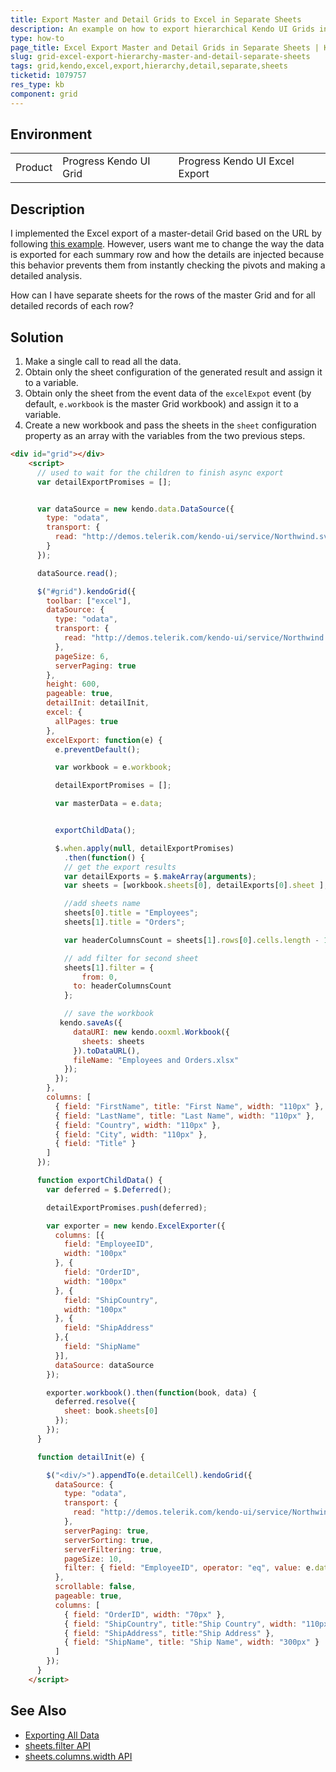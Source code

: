 ```yaml
---
title: Export Master and Detail Grids to Excel in Separate Sheets
description: An example on how to export hierarchical Kendo UI Grids in separate sheets in Excel.
type: how-to
page_title: Excel Export Master and Detail Grids in Separate Sheets | Kendo UI Grid
slug: grid-excel-export-hierarchy-master-and-detail-separate-sheets
tags: grid,kendo,excel,export,hierarchy,detail,separate,sheets
ticketid: 1079757
res_type: kb
component: grid
---
```


## Environment

<table>
 <tr>
  <td>Product</td>
  <td>Progress Kendo UI Grid</td>
  <td>Progress Kendo UI Excel Export</td>
 </tr>
</table>


## Description

I implemented the Excel export of a master-detail Grid based on the URL by following [this example](http://docs.telerik.com/kendo-ui/controls/data-management/grid/how-to/excel/detail-grid-export). However, users want me to change the way the data is exported for each summary row and how the details are injected because this behavior prevents them from instantly checking the pivots and making a detailed analysis.

How can I have separate sheets for the rows of the master Grid and for all detailed records of each row?

## Solution

1. Make a single call to read all the data.
1. Obtain only the sheet configuration of the generated result and assign it to a variable.
1. Obtain only the sheet from the event data of the `excelExpot` event (by default, `e.workbook` is the master Grid workbook) and assign it to a variable.
1. Create a new workbook and pass the sheets in the `sheet` configuration property as an array with the variables from the two previous steps.

```html
<div id="grid"></div>
    <script>
      // used to wait for the children to finish async export
      var detailExportPromises = [];


      var dataSource = new kendo.data.DataSource({
        type: "odata",
        transport: {
          read: "http://demos.telerik.com/kendo-ui/service/Northwind.svc/Orders"
        }
      });

      dataSource.read();

      $("#grid").kendoGrid({
        toolbar: ["excel"],
        dataSource: {
          type: "odata",
          transport: {
            read: "http://demos.telerik.com/kendo-ui/service/Northwind.svc/Employees"
          },
          pageSize: 6,
          serverPaging: true
        },
        height: 600,
        pageable: true,
        detailInit: detailInit,
        excel: {
          allPages: true
        },
        excelExport: function(e) {
          e.preventDefault();

          var workbook = e.workbook;

          detailExportPromises = [];

          var masterData = e.data;


          exportChildData();

          $.when.apply(null, detailExportPromises)
            .then(function() {
            // get the export results
            var detailExports = $.makeArray(arguments);
            var sheets = [workbook.sheets[0], detailExports[0].sheet ];

            //add sheets name
            sheets[0].title = "Employees";
            sheets[1].title = "Orders";

            var headerColumnsCount = sheets[1].rows[0].cells.length - 1;

            // add filter for second sheet
            sheets[1].filter = {
            	from: 0,
              to: headerColumnsCount
            };

            // save the workbook
           kendo.saveAs({
              dataURI: new kendo.ooxml.Workbook({
                sheets: sheets
              }).toDataURL(),
              fileName: "Employees and Orders.xlsx"
            });
          });
        },
        columns: [
          { field: "FirstName", title: "First Name", width: "110px" },
          { field: "LastName", title: "Last Name", width: "110px" },
          { field: "Country", width: "110px" },
          { field: "City", width: "110px" },
          { field: "Title" }
        ]
      });

      function exportChildData() {
        var deferred = $.Deferred();

        detailExportPromises.push(deferred);

        var exporter = new kendo.ExcelExporter({
          columns: [{
            field: "EmployeeID",
            width: "100px"
          }, {
            field: "OrderID",
            width: "100px"
          }, {
            field: "ShipCountry",
            width: "100px"
          }, {
            field: "ShipAddress"
          },{
            field: "ShipName"
          }],
          dataSource: dataSource
        });

        exporter.workbook().then(function(book, data) {
          deferred.resolve({
            sheet: book.sheets[0]
          });
        });
      }

      function detailInit(e) {

        $("<div/>").appendTo(e.detailCell).kendoGrid({
          dataSource: {
            type: "odata",
            transport: {
              read: "http://demos.telerik.com/kendo-ui/service/Northwind.svc/Orders"
            },
            serverPaging: true,
            serverSorting: true,
            serverFiltering: true,
            pageSize: 10,
            filter: { field: "EmployeeID", operator: "eq", value: e.data.EmployeeID }
          },
          scrollable: false,
          pageable: true,
          columns: [
            { field: "OrderID", width: "70px" },
            { field: "ShipCountry", title:"Ship Country", width: "110px" },
            { field: "ShipAddress", title:"Ship Address" },
            { field: "ShipName", title: "Ship Name", width: "300px" }
          ]
        });
      }
    </script>
```

## See Also

* [Exporting All Data](http://docs.telerik.com/kendo-ui/controls/data-management/grid/excel-export#excel-export-of-all-data)
* [sheets.filter API](http://docs.telerik.com/kendo-ui/api/javascript/ooxml/workbook/configuration/sheets.filter)
* [sheets.columns.width API](http://docs.telerik.com/kendo-ui/api/javascript/ooxml/workbook/configuration/sheets.columns.width)
